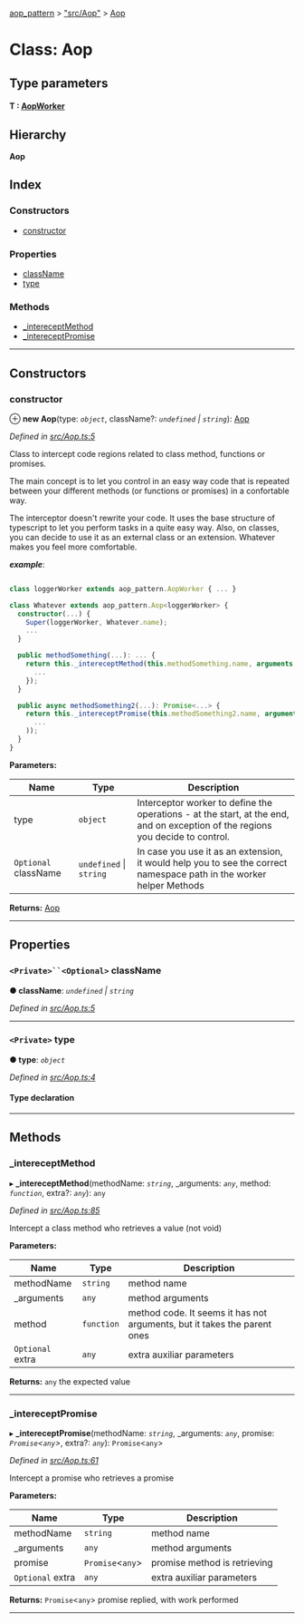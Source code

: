 [aop_pattern](../README.md) > ["src/Aop"](../modules/_src_aop_.md) > [Aop](../classes/_src_aop_.aop.md)

# Class: Aop

## Type parameters
#### T :  [AopWorker](_src_aopworker_.aopworker.md)
## Hierarchy

**Aop**

## Index

### Constructors

* [constructor](_src_aop_.aop.md#constructor)

### Properties

* [className](_src_aop_.aop.md#classname)
* [type](_src_aop_.aop.md#type)

### Methods

* [_intereceptMethod](_src_aop_.aop.md#_intereceptmethod)
* [_intereceptPromise](_src_aop_.aop.md#_intereceptpromise)

---

## Constructors

<a id="constructor"></a>

###  constructor

⊕ **new Aop**(type: *`object`*, className?: *`undefined` \| `string`*): [Aop](_src_aop_.aop.md)

*Defined in [src/Aop.ts:5](https://github.com/thewazaa/ts.aop_pattern/blob/c02f2ad/src/Aop.ts#L5)*

Class to intercept code regions related to class method, functions or promises.

The main concept is to let you control in an easy way code that is repeated between your different methods (or functions or promises) in a confortable way.

The interceptor doesn't rewrite your code. It uses the base structure of typescript to let you perform tasks in a quite easy way. Also, on classes, you can decide to use it as an external class or an extension. Whatever makes you feel more comfortable.

*__example__*:
 ```typescript

class loggerWorker extends aop_pattern.AopWorker { ... }

class Whatever extends aop_pattern.Aop<loggerWorker> {
   constructor(...) {
     Super(loggerWorker, Whatever.name);
     ...
   }

   public methodSomething(...): ... {
     return this._intereceptMethod(this.methodSomething.name, arguments, () => {
       ...
     });
   }

   public async methodSomething2(...): Promise<...> {
     return this._intereceptPromise(this.methodSomething2.name, arguments, new Promise(
       ...
     ));
   }
}
```

**Parameters:**

| Name | Type | Description |
| ------ | ------ | ------ |
| type | `object` |  Interceptor worker to define the operations - at the start, at the end, and on exception of the regions you decide to control. |
| `Optional` className | `undefined` \| `string` |  In case you use it as an extension, it would help you to see the correct namespace path in the worker helper Methods |

**Returns:** [Aop](_src_aop_.aop.md)

___

## Properties

<a id="classname"></a>

### `<Private>``<Optional>` className

**● className**: *`undefined` \| `string`*

*Defined in [src/Aop.ts:5](https://github.com/thewazaa/ts.aop_pattern/blob/c02f2ad/src/Aop.ts#L5)*

___
<a id="type"></a>

### `<Private>` type

**● type**: *`object`*

*Defined in [src/Aop.ts:4](https://github.com/thewazaa/ts.aop_pattern/blob/c02f2ad/src/Aop.ts#L4)*

#### Type declaration

___

## Methods

<a id="_intereceptmethod"></a>

###  _intereceptMethod

▸ **_intereceptMethod**(methodName: *`string`*, _arguments: *`any`*, method: *`function`*, extra?: *`any`*): `any`

*Defined in [src/Aop.ts:85](https://github.com/thewazaa/ts.aop_pattern/blob/c02f2ad/src/Aop.ts#L85)*

Intercept a class method who retrieves a value (not void)

**Parameters:**

| Name | Type | Description |
| ------ | ------ | ------ |
| methodName | `string` |  method name |
| _arguments | `any` |  method arguments |
| method | `function` |  method code. It seems it has not arguments, but it takes the parent ones |
| `Optional` extra | `any` |  extra auxiliar parameters |

**Returns:** `any`
the expected value

___
<a id="_intereceptpromise"></a>

###  _intereceptPromise

▸ **_intereceptPromise**(methodName: *`string`*, _arguments: *`any`*, promise: *`Promise`<`any`>*, extra?: *`any`*): `Promise`<`any`>

*Defined in [src/Aop.ts:61](https://github.com/thewazaa/ts.aop_pattern/blob/c02f2ad/src/Aop.ts#L61)*

Intercept a promise who retrieves a promise

**Parameters:**

| Name | Type | Description |
| ------ | ------ | ------ |
| methodName | `string` |  method name |
| _arguments | `any` |  method arguments |
| promise | `Promise`<`any`> |  promise method is retrieving |
| `Optional` extra | `any` |  extra auxiliar parameters |

**Returns:** `Promise`<`any`>
promise replied, with work performed

___

